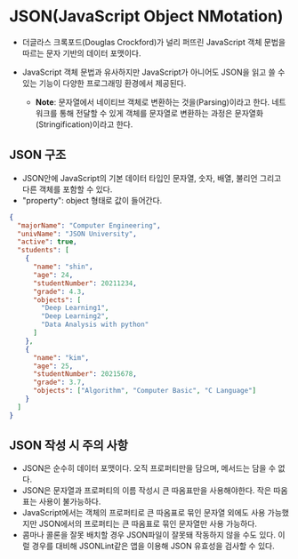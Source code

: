 # JSON(JavaScript Object NMotation)

- 더글라스 크록포드(Douglas Crockford)가 널리 퍼뜨린 JavaScript 객체 문법을 따르는 문자 기반의 데이터 포맷이다.
- JavaScript 객체 문법과 유사하지만 JavaScript가 아니어도 JSON을 읽고 쓸 수 있는 기능이 다양한 프로그래밍 환경에서 제공된다.

  - **Note**: 문자열에서 네이티브 객체로 변환하는 것을(Parsing)이라고 한다. 네트워크를 통해 전달할 수 있게 객체를 문자열로 변환하는 과정은 문자열화(Stringification)이라고 한다.

## JSON 구조

- JSON안에 JavaScript의 기본 데이터 타입인 문자열, 숫자, 배열, 불리언 그리고 다른 객체를 포함할 수 있다.
- "property": object 형태로 값이 들어간다.

```json
{
  "majorName": "Computer Engineering",
  "univName": "JSON University",
  "active": true,
  "students": [
    {
      "name": "shin",
      "age": 24,
      "studentNumber": 20211234,
      "grade": 4.3,
      "objects": [
        "Deep Learning1",
        "Deep Learning2",
        "Data Analysis with python"
      ]
    },
    {
      "name": "kim",
      "age": 25,
      "studentNumber": 20215678,
      "grade": 3.7,
      "objects": ["Algorithm", "Computer Basic", "C Language"]
    }
  ]
}
```

## JSON 작성 시 주의 사항

- JSON은 순수히 데이터 포맷이다. 오직 프로퍼티만을 담으며, 메서드는 담을 수 없다.
- JSON은 문자열과 프로퍼티의 이름 작성시 큰 따옴표만을 사용해야한다. 작은 따옴표는 사용이 불가능하다.
- JavaScript에서는 객체의 프로퍼티로 큰 따옴표로 묶인 문자열 외에도 사용 가능했지만 JSON에서의 프로퍼티는 큰 따옴표로 묶인 문자열만 사용 가능하다.
- 콤마나 콜론을 잘못 배치할 경우 JSON파일이 잘못돼 작동하지 않을 수도 있다. 이럴 경우를 대비해 JSONLint같은 앱을 이용해 JSON 유효성을 검사할 수 있다.
